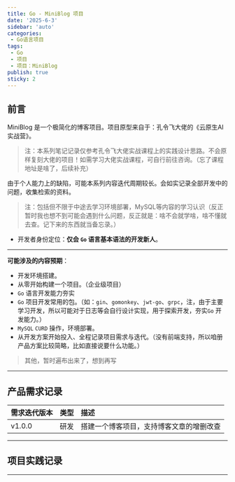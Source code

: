 ```yaml
---
title: Go - MiniBlog 项目
date: '2025-6-3'
sidebar: 'auto'
categories:
 - Go语言项目
tags:
 - Go
 - 项目
 - 项目：MiniBlog
publish: true
sticky: 2
---
```



## 前言
MiniBlog 是一个极简化的博客项目。项目原型来自于：孔令飞大佬的《云原生AI实战营》。
> 注：本系列笔记记录仅参考孔令飞大佬实战课程上的实践设计思路。不会原样复刻大佬的项目！如需学习大佬实战课程，可自行前往咨询。（忘了课程地址是啥了，后续补充）

由于个人能力上的缺陷，可能本系列内容迭代周期较长。会如实记录全部开发中的问题，收集检索的资料。

> 注：包括但不限于中途去学习环境部署，MySQL等内容的学习认识（反正暂时我也想不到可能会遇到什么问题，反正就是：啥不会就学啥，啥不懂就去查。记下来的东西就当备忘录。）
- 开发者身份定位：**仅会 `Go` 语言基本语法的开发新人**。
---

**可能涉及的内容预期**：
- 开发环境搭建。
- 从零开始构建一个项目。（企业级项目）
- `Go` 语言开发能力夯实
- `Go` 项目开发常用的包。（如：`gin`、`gomonkey`、`jwt-go`、`grpc`，注，由于主要学习开发，所以可能对于日志等会自行设计实现，用于探索开发，夯实`Go` 开发能力。）
- `MySQL` `CURD` 操作，环境部署。
- 从开发方案开始投入、全程记录项目需求与迭代。（没有前端支持，所以咱册产品方案比较简略，比如直接说要什么功能。）
> 其他，暂时遍布出来了，想到再写

---
## 产品需求记录

|需求迭代版本|类型|描述|
|:--|:--|:--|
|v1.0.0|研发|搭建一个博客项目，支持博客文章的增删改查|

---

## 项目实践记录

---


<LastUpdated />

